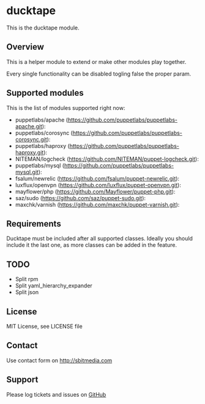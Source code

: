 # ducktape

This is the ducktape module.

## Overview

This is a helper module to extend or make other modules play together. 

Every single functionality can be disabled togling false the proper param.

## Supported modules

This is the list of modules supported right now:

* puppetlabs/apache (https://github.com/puppetlabs/puppetlabs-apache.git): 
* puppetlabs/corosync (https://github.com/puppetlabs/puppetlabs-corosync.git):
* puppetlabs/haproxy (https://github.com/puppetlabs/puppetlabs-haproxy.git):
* NITEMAN/logcheck (https://github.com/NITEMAN/puppet-logcheck.git):
* puppetlabs/mysql (https://github.com/puppetlabs/puppetlabs-mysql.git):
* fsalum/newrelic (https://github.com/fsalum/puppet-newrelic.git):
* luxflux/openvpn (https://github.com/luxflux/puppet-openvpn.git):
* mayflower/php (https://github.com/Mayflower/puppet-php.git):
* saz/sudo (https://github.com/saz/puppet-sudo.git):
* maxchk/varnish (https://github.com/maxchk/puppet-varnish.git):

## Requirements

Ducktape must be included after all supported classes. Ideally you should include it the last one, as more classes can be added in the feature.

## TODO

* Split rpm
* Split yaml_hierarchy_expander
* Split json

## License

MIT License, see LICENSE file

## Contact

Use contact form on http://sbitmedia.com

## Support

Please log tickets and issues on [GitHub](https://github.com/sbitmedia/puppet-ducktape)

